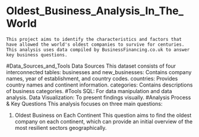 # Oldest_Business_Analysis_In_The_World
    This project aims to identify the characteristics and factors that have allowed the world's oldest companies to survive for centuries. This analysis uses data compiled by BusinessFinancing.co.uk to answer key business questions.
#Data_Sources_and_Tools
  Data Sources
    This dataset consists of four interconnected tables:
      businesses and new_businesses: Contains company names, year of establishment, and country codes.
      countries: Provides country names and continent information.
      categories: Contains descriptions of business categories.
#Tools
  SQL: For data manipulation and data analysis.
  Data Visualization: To present findings visually.
#Analysis Process & Key Questions
This analysis focuses on three main questions:
  1. Oldest Business on Each Continent
     This question aims to find the oldest company on each continent, which can provide an initial overview of the most resilient sectors geographically.
